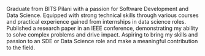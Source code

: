 Graduate from BITS Pilani with a passion for Software Development and Data Science. Equipped with strong technical skills through various courses and practical experience gained from internships in data science roles. Published a research paper in an IEEE conference, demonstrating my ability to solve complex problems and drive impact. Aspiring to bring my skills and passion to an SDE or Data Science role and make a meaningful contribution to the field.

<!---
ayush-mehta/ayush-mehta is a ✨ special ✨ repository because its `README.md` (this file) appears on your GitHub profile.
You can click the Preview link to take a look at your changes.
--->

